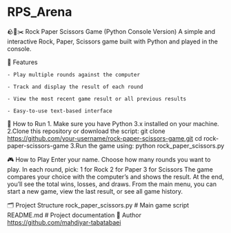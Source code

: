 # RPS_Arena
🪨📄✂️ Rock Paper Scissors Game (Python Console Version)
A simple and interactive Rock, Paper, Scissors game built with Python and played in the console.

📌 Features

	- Play multiple rounds against the computer
 
	- Track and display the result of each round
 
	- View the most recent game result or all previous results
 
	- Easy-to-use text-based interface

🚀 How to Run
	1. Make sure you have Python 3.x installed on your machine.
	2.Clone this repository or download the script:
		git clone https://github.com/your-username/rock-paper-scissors-game.git
		cd rock-paper-scissors-game
	3.Run the game using:
		python rock_paper_scissors.py

🎮 How to Play
	Enter your name.
	Choose how many rounds you want to play.
	In each round, pick:
		1 for Rock
		2 for Paper
		3 for Scissors
	The game compares your choice with the computer’s and shows the result.
	At the end, you’ll see the total wins, losses, and draws.
	From the main menu, you can start a new game, view the last result, or see all game history.

🗂️ Project Structure
	rock_paper_scissors.py     # Main game script
	README.md                  # Project documentation
👤 Author
	https://github.com/mahdiyar-tabatabaei
